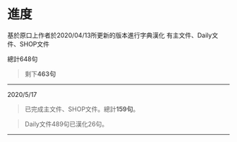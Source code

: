 進度
===
基於原口上作者於2020/04/13所更新的版本進行字典漢化
有主文件、Daily文件、SHOP文件

總計648句
>剩下**463句**
------------
2020/5/17
>已完成主文件、SHOP文件。總計**159句**。

>Daily文件489句已漢化26句。

---------------------------------------



